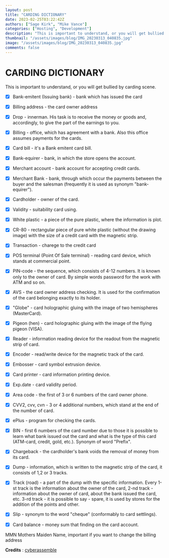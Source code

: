 ```yaml
---
layout: post
title: "CARDING DICTIONARY"
date: 2023-02-25T03:22:42Z
authors: ["Sage Kirk", "Mike Vance"]
categories: ["Hosting", "Development"]
description: "This is important to understand, or you will get bullied by carding scene."
thumbnail: "/assets/images/blog/IMG_20230313_040835.jpg"
image: "/assets/images/blog/IMG_20230313_040835.jpg"
comments: false
---
```


# CARDING DICTIONARY 

This is important to understand, or you will get bullied by carding scene.

- [x] Bank-emitent (Issuing bank) - bank which has issued the card

- [x] Billing address - the card owner address

- [x] Drop - innerman. His task is to receive the money or goods and, accordingly, to give the part of the earnings to you.

- [x] Billing - office, which has agreement with a bank. Also this office assumes payments for the cards.

- [x] Card bill - it's a Bank emitent card bill.

- [x] Bank-equirer - bank, in which the store opens the account.

- [x] Merchant account - bank account for accepting credit cards.

- [x] Merchant Bank - bank, through which occur the payments between the buyer and the salesman (frequently it is used as synonym "bank-equirer").

- [x] Cardholder - owner of the card.

- [x] Validity - suitability card using.

- [x] White plastic - a piece of the pure plastic, where the information is plot.

- [x] CR-80 - rectangular piece of pure white plastic (without the drawing image) with the size of a credit card with the magnetic strip.

- [x] Transaction - charege to the credit card

- [x] POS terminal (Point Of Sale terminal) - reading card device, which stands at commercial point.

- [x] PIN-code - the sequence, which consists of 4-12 numbers. It is known only to the owner of card. By simple words password for the work with ATM and so on.

- [x] AVS - the card owner address checking. It is used for the confirmation of the card belonging exactly to its holder.

- [x] "Globe" - card holographic gluing with the image of two hemispheres (MasterCard).

- [x] Pigeon (hen) - card holographic gluing with the image of the flying pigeon (VISA).

- [x] Reader - information reading device for the readout from the magnetic strip of card.

- [x] Encoder - read/write device for the magnetic track of the card.

- [x] Embosser - card symbol extrusion device.

- [x] Card printer - card information printing device.

- [x] Exp.date - card validity period.

- [x] Area code - the first of 3 or 6 numbers of the card owner phone.

- [x] CVV2, cvv, cvn - 3 or 4 additional numbers, which stand at the end of the number of card.

- [x] ePlus - program for checking the cards.

- [x] BIN - first 6 numbers of the card number due to those it is possible to learn what bank issued out the card and what is the type of this card (ATM-card, credit, gold, etc.). Synonym of word "Prefix".

- [x] Chargeback - the cardholder's bank voids the removal of money from its card.

- [x] Dump - information, which is written to the magnetic strip of the card, it consists of 1,2 or 3 tracks.

- [x] Track (road) - a part of the dump with the specific information. Every 1-st track is the information about the owner of the card, 2-nd track - information about the owner of card, about the bank issued the card, etc. 3-rd track - it is possible to say - spare, it is used by stores for the addition of the points and other.

- [x] Slip - synonym to the word "cheque" (conformably to card settlings).

- [x] Card balance - money sum that finding on the card account.

MMN Mothers Maiden Name, important if you want to change the billing address

**Credits** : [cyberassemble](https://t.me/cyberassemble)
